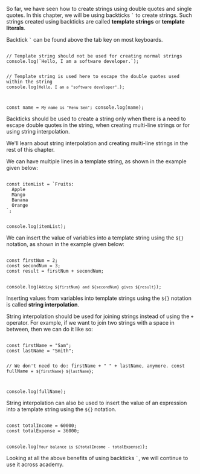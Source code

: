 So far, we have seen how to create strings
using double quotes and single quotes.
In this chapter,
we will be using backticks `` ` ``
to create strings.
Such strings created using backticks
are called **template strings**
or **template literals**.

Backtick `` ` `` can be found
above the tab key on most keyboards.

<codeblock language="javascript" type="lesson">
<code>
// Template string should not be used for creating normal strings
console.log(`Hello, I am a software developer.`);

// Template string is used here to escape the double quotes used within the string
console.log(`Hello, I am a "software developer".`);

const name = `My name is "Renu Sen"`;
console.log(name);
</code>
</codeblock>

Backticks should be used
to create a string
only when there is a need to
escape double quotes in the string,
when creating multi-line strings
or
for using string interpolation.

We'll learn about string interpolation
and
creating multi-line strings
in the rest of this chapter.

We can have multiple lines
in a template string,
as shown in the example given below:

<codeblock language="javascript" type="lesson">
<code>
const itemList = `Fruits:
  Apple
  Mango
  Banana
  Orange
`;

console.log(itemList);
</code>
</codeblock>

We can insert
the value of variables
into a template string
using the `${}` notation,
as shown in the example given below:

<codeblock language="javascript" type="lesson">
<code>
const firstNum = 2;
const secondNum = 3;
const result = firstNum + secondNum;

console.log(`Adding ${firstNum} and ${secondNum} gives ${result}`);
</code>
</codeblock>

Inserting values from variables
into template strings
using the `${}` notation
is called **string interpolation**.

String interpolation should be used
for joining strings
instead of using the `+` operator.
For example, if we want to join
two strings with a space in between,
then we can do it like so:

<codeblock language="javascript" type="lesson">
<code>
const firstName = "Sam";
const lastName = "Smith";

// We don't need to do: firstName + " " + lastName, anymore.
const fullName = `${firstName} ${lastName}`;

console.log(fullName);
</code>
</codeblock>

String interpolation can
also be used to insert
the value of an expression
into a template string
using the `${}` notation.

<codeblock language="javascript" type="lesson">
<code>
const totalIncome = 60000;
const totalExpense = 36000;

console.log(`Your balance is ${totalIncome - totalExpense}`);
</code>
</codeblock>

Looking at all the above benefits of using backticks `` ` ``,
we will continue to use it across academy.
